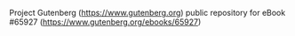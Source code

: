 Project Gutenberg (https://www.gutenberg.org) public repository for
eBook #65927 (https://www.gutenberg.org/ebooks/65927)
